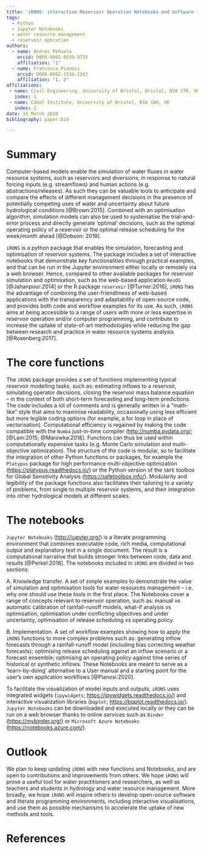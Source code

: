 ```yaml
---
title: 'iRONS: interactive Reservoir Operation Notebooks and Software for water reservoir systems simulation and optimisation'
tags:
  - Python
  - Jupyter Notebooks
  - water resource management
  - reservoir operation
authors:
  - name: Andres Peñuela
    orcid: 0000-0001-8039-975X
    affiliation: "1"
  - name: Francesca Pianosi
  	orcid: 0000-0002-1516-2163
    affiliation: "1, 2"
affiliations:
 - name: Civil Engineering, University of Bristol, Bristol, BS8 1TR, UK
   index: 1
 - name: Cabot Institute, University of Bristol, BS8 1UH, UK
   index: 2
date: 15 March 2020
bibliography: paper.bib

---
```


# Summary
Computer-based models enable the simulation of water fluxes in water resource systems, such as reservoirs and diversions, in response to natural forcing inputs (e.g. streamflows) and human actions (e.g. abstractions/releases). As such they can be valuable tools to anticipate and compare the effects of different management decisions in the presence of potentially competing uses of water and uncertainty about future hydrological conditions [@Brown:2015]. Combined with an optimisation algorithm, simulation models can also be used to systematise the trial-and-error process and directly generate ‘optimal’ decisions, such as the optimal operating policy of a reservoir or the optimal release scheduling for the week/month ahead [@Dobson: 2019].

`iRONS` is a python package that enables the simulation, forecasting and optimisation of reservoir systems. The package includes a set of interactive notebooks that demonstrate key functionalities through practical examples, and that can be run in the Jupyter environment either locally or remotely via a web browser. Hence, compared to other available packages for reservoir simulation and optimisation, such as the web-based application `ResOS` [@Jahanpour:2014] or the R package `reservoir` [@Turner:2016], `iRONS` has the advantage of combining the user-friendliness of web-based applications with the transparency and adaptability of open-source code, and provides both code and workflow examples for its use. As such, `iRONS` aims at being accessible to a range of users with more or less expertise in reservoir operation and/or computer programming, and contribute to increase the uptake of state-of-art methodologies while reducing the gap between research and practice in water resource systems analysis [@Rosenberg:2017].

# The core functions
The `iRONS` package provides a set of functions implementing typical reservoir modelling tasks, such as: estimating inflows to a reservoir, simulating operator decisions, closing the reservoir mass balance equation – in the context of both short-term forecasting and long-term predictions. The code includes a lot of comments and is generally written in a “math-like” style that aims to maximise readability, occasionally using less efficient but more legible coding options (for example, a for loop in place of vectorisation). Computational efficiency is regained by making the code compatible with the `Numba` just-in-time compiler (http://numba.pydata.org/; [@Lam:2015; @Marowka:2018]. Functions can thus be used within computationally expensive tasks (e.g. Monte Carlo simulation and multi-objective optimization). The structure of the code is modular, so to facilitate the integration of other Python functions or packages, for example the `Platypus` package for high performance multi-objective optimization (https://platypus.readthedocs.io/) or the Python version of the `SAFE` toolbox for Global Sensitivity Analysis (https://safetoolbox.info/). Modularity and legibility of the package functions also facilitates their tailoring to a variety of problems, from single to multiple reservoir systems, and their integration into other hydrological models at different scales.

# The notebooks
`Jupyter Notebooks` (http://jupyter.org/) is a literate programming environment that combines executable code, rich media, computational output and explanatory text in a single document. The result is a computational narrative that builds stronger links between code, data and results [@Perkel:2018]. The notebooks included in `iRONS` are divided in two sections:

A. Knowledge transfer. A set of simple examples to demonstrate the value of simulation and optimisation tools for water resources management – i.e. why one should use these tools in the first place. The Notebooks cover a range of concepts relevant to reservoir operation, such as: manual vs automatic calibration of rainfall-runoff models, what-if analysis vs optimisation, optimisation under conflicting objectives and under uncertainty, optimisation of release scheduling vs operating policy.

B. Implementation. A set of workflow examples showing how to apply the `iRONS` functions to more complex problems such as: generating inflow forecasts through a rainfall-runoff model (including bias correcting weather forecasts); optimising release scheduling against an inflow scenario or a forecast ensemble; optimising an operating policy against time series of historical or synthetic inflows. These Notebooks are meant to serve as a ‘learn-by-doing’ alternative to a User manual and a starting point for the user’s own application workflows [@Pianosi:2020].

To facilitate the visualization of model inputs and outputs, `iRONS` uses integrated widgets (`ipywidgets`; https://ipywidgets.readthedocs.io/) and interactive visualization libraries (`bqplot`; https://bqplot.readthedocs.io/).  `Jupyter Notebooks` can be downloaded and executed locally or they can be run on a web browser thanks to online services such as `Binder` (https://mybinder.org/) or `Microsoft Azure Notebooks` (https://notebooks.azure.com/).

# Outlook
We plan to keep updating `iRONS` with new functions and Notebooks, and are open to contributions and improvements from others. We hope `iRONS` will prove a useful tool for water practitioners and researchers, as well as teachers and students in hydrology and water resource management. More broadly, we hope `iRONS` will inspire others to develop open-source software and literate programming environments, including interactive visualisations, and use them as possible mechanisms to accelerate the uptake of new methods and tools.

# References
